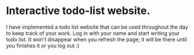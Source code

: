 # Interactive todo-list website.

I have implemented a todo list website that can be used throughout the day to keep track of your work. Log in with your name and start writing your todo list. It won't disappear when you refresh the page; it will be there until you finishes it or you log out :)
